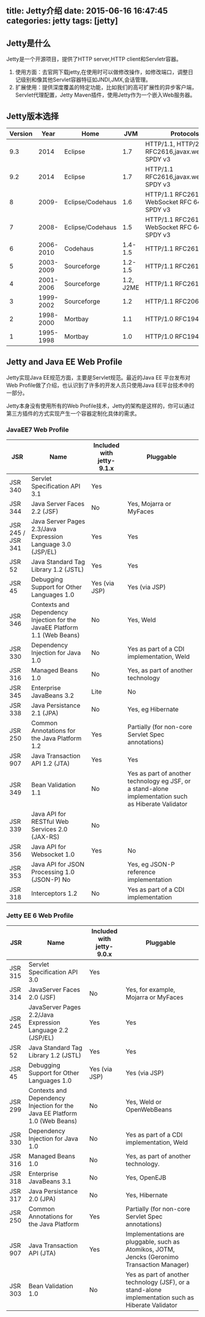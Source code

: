 title: Jetty介绍
date: 2015-06-16 16:47:45
categories: jetty
tags: [jetty]
---

## Jetty是什么

Jetty是一个开源项目，提供了HTTP server,HTTP client和Servletr容器。

1. 使用方面：去官网下载jetty,在使用时可以做修改操作，如修改端口，调整日记级别和像其他Servlet容器特征如JNDI,JMX,会话管理。
2. 扩展使用：提供深度覆盖的特定功能，比如我们的高可扩展性的异步客户端，Servlet代理配置，Jetty Maven插件，使用Jetty作为一个嵌入Web服务器。

## Jetty版本选择

|Version	|Year	|Home	    |JVM	|Protocols	                                        |Servlet |JSP	|Status      |
|-----------|-------|-----------|-------|---------------------------------------------------|--------|------|------------|
|9.3	    |2014	|Eclipse	|1.7	|HTTP/1.1, HTTP/2 RFC2616,javax.websocket, SPDY v3	|3.1	 |2.3	|Experimental|
|9.2	    |2014	|Eclipse	|1.7	|HTTP/1.1 RFC2616,javax.websocket, SPDY v3	        |3.1	 |2.3	|Stable      |
|8	        |2009-	|Eclipse/Codehaus	|1.6	|HTTP/1.1 RFC2616, WebSocket RFC 6455, SPDY v3	|3.0	|2.2	|Mature  |
|7	|2008-	|Eclipse/Codehaus	|1.5	|HTTP/1.1 RFC2616, WebSocket RFC 6455, SPDY v3	|2.5	|2.1	|Mature|
|6	|2006-2010	|Codehaus	    |1.4-1.5	|HTTP/1.1 RFC2616	|2.5	|2.0	|Venerable|
|5	|2003-2009	|Sourceforge	|1.2-1.5	|HTTP/1.1 RFC2616	|2.4	|2.0	|Deprecated|
|4	|2001-2006	|Sourceforge	|1.2, J2ME	|HTTP/1.1 RFC2616	|2.3	|1.2	|Ancient|
|3	|1999-2002	|Sourceforge	|1.2	|HTTP/1.1 RFC2068	|2.2	|1.1	|Fossilized|
|2	|1998-2000	|Mortbay	    |1.1	|HTTP/1.0 RFC1945	|2.1	|1.0	|Legendary
|1	|1995-1998	|Mortbay	    |1.0	|HTTP/1.0 RFC1945	|-	|-	|Mythical|


## Jetty and Java EE Web Profile

Jetty实现Java EE规范方面，主要是Servlet规范。最近的Java EE 平台发布对Web Profile做了介绍，也认识到了许多的开发人员只使用Java EE平台技术中的一部分。

Jetty本身没有使用所有的Web Profile技术，Jetty的架构是这样的，你可以通过第三方插件的方式实现产生一个容器定制化具体的需求。  



### JavaEE7 Web Profile

|JSR	 |Name	                 |Included with jetty-9.1.x	|Pluggable                             |
|--------|-----------------------|--------------------------|--------------------------------------|
|JSR 340	|Servlet Specification API 3.1	|Yes	 |              |
|JSR 344	|Java Server Faces 2.2 (JSF)	|No	|Yes, Mojarra or MyFaces|
|JSR 245 / JSR 341	|Java Server Pages 2.3/Java Expression Language 3.0 (JSP/EL)	|Yes	|Yes|
|JSR 52	|Java Standard Tag Library 1.2 (JSTL)	|Yes	|Yes|
|JSR 45	|Debugging Support for Other Languages 1.0	|Yes (via JSP)	|Yes (via JSP)|
|JSR 346	|Contexts and Dependency Injection for the JavaEE Platform 1.1 (Web Beans)	|No	|Yes, Weld|
|JSR 330	|Dependency Injection for Java 1.0	| No	| Yes as part of a CDI implementation, Weld|
|JSR 316	|Managed Beans 1.0	|No	 |Yes, as part of another technology|
|JSR 345	|Enterprise JavaBeans 3.2 |Lite	|No|	 
|JSR 338	|Java Persistance 2.1 (JPA)	|No|	Yes, eg Hibernate|
|JSR 250	|Common Annotations for the Java Platform 1.2	|Yes	|Partially (for non-core Servlet Spec annotations)
|JSR 907	|Java Transaction API 1.2 (JTA)	|Yes|	Yes|
|JSR 349	|Bean Validation 1.1	|No|	Yes as part of another technology eg JSF, or a stand-alone implementation such as Hiberate Validator|
|JSR 339	|Java API for RESTful Web Services 2.0 (JAX-RS)	|No |	|
|JSR 356	|Java API for Websocket 1.0	|Yes	| No |
|JSR 353	|Java API for JSON Processing 1.0 (JSON-P)	No|	|Yes, eg JSON-P reference implementation|
|JSR 318	|Interceptors 1.2	|No	 |Yes as part of a CDI implementation|






### Jetty EE 6 Web Profile

|JSR	    |Name	            |Included with jetty-9.0.x	|Pluggable      |
|-----------|-------------------|---------------------------|---------------|
|JSR 315	|Servlet Specification API 3.0	|Yes|                           |
|JSR 314	|JavaServer Faces 2.0 (JSF)	|No|	Yes, for example, Mojarra or MyFaces|
|JSR 245	|JavaServer Pages 2.2/Java Expression Language 2.2 (JSP/EL)	|Yes |	Yes|
|JSR 52	    |Java Standard Tag Library 1.2 (JSTL)	|Yes	|Yes|
|JSR 45	    |Debugging Support for Other Languages 1.0	|Yes (via JSP)	|Yes (via JSP)
|JSR 299	|Contexts and Dependency Injection for the Java EE Platform 1.0 (Web Beans)	| No	|Yes, Weld or OpenWebBeans
|JSR 330	|Dependency Injection for Java 1.0	|No|	Yes as part of a CDI implementation, Weld
|JSR 316	|Managed Beans 1.0	|No	|Yes, as part of another technology.
|JSR 318	|Enterprise JavaBeans 3.1	|No|	Yes, OpenEJB
|JSR 317	|Java Persistance 2.0 (JPA)	|No|	Yes, Hibernate
|JSR 250	|Common Annotations for the Java Platform	|Yes|	Partially (for non-core Servlet Spec annotations)
|JSR 907	|Java Transaction API (JTA)|	Yes|	Implementations are pluggable, such as Atomikos, JOTM, Jencks (Geronimo Transaction Manager)
|JSR 303	|Bean Validation 1.0	|No|	Yes as part of another technology (JSF), or a stand-alone implementation such as Hiberate Validator
